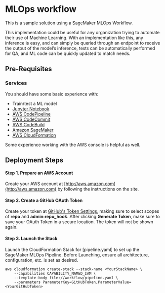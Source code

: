 # MLOps workflow

This is a sample solution using a SageMaker MLOps Workflow.  

This implementation could be useful for any organization trying to automate their use of Machine Learning.  With an implementation like this, any inference is easy, and can simply be queried through an endpoint to receive the output of the model’s inference, tests can be automatically performed for QA, and ML code can be quickly updated to match needs.


## Pre-Requisites

### Services

You should have some basic experience with:
  - Train/test a ML model
  - [Jupyter Notebook](https://jupyter.org/)
  - [AWS CodePipeline](https://aws.amazon.com/codepipeline/)
  - [AWS CodeCommit](https://aws.amazon.com/codecommit/)
  - [AWS CodeBuild](https://aws.amazon.com/codebuild/)
  - [Amazon SageMaker](https://aws.amazon.com/sagemaker/)
  - [AWS CloudFormation](https://aws.amazon.com/cloudformation/)


Some experience working with the AWS console is helpful as well.

## Deployment Steps
####  Step 1. Prepare an AWS Account
Create your AWS account at [http://aws.amazon.com](http://aws.amazon.com) by following the instructions on the site.

####  Step 2. Create a GitHub OAuth Token
Create your token at [GitHub's Token Settings](https://github.com/settings/tokens), making sure to select scopes of **repo** and **admin:repo_hook**.  After clicking **Generate Token**, make sure to save your OAuth Token in a secure location. The token will not be shown again.

####  Step 3. Launch the Stack
Launch the CloudFormation Stack for [pipeline.yaml] to set up the SageMaker MLOps Pipeline. Before Launching, ensure all architecture, configuration, etc. is set as desired.

```
aws cloudformation create-stack --stack-name <YourStackName> \
    --capabilities CAPABILITY_NAMED_IAM \
    --template-body file://workflow/pipeline.yaml \
    --parameters ParameterKey=GitHubToken,ParameterValue=<YourGitHubToken>
```
